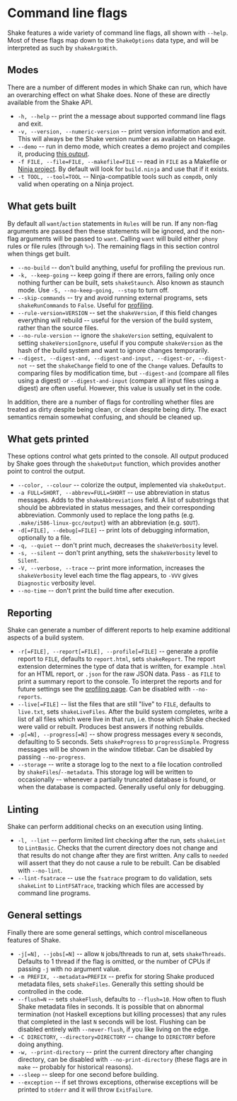 # Command line flags

Shake features a wide variety of command line flags, all shown with `--help`. Most of these flags map down to the `ShakeOptions` data type, and will be interpreted as such by `shakeArgsWith`.

## Modes

There are a number of different modes in which Shake can run, which have an overarching effect on what Shake does. None of these are directly available from the Shake API.

* `-h, --help` -- print the a message about supported command line flags and exit.
* `-v, --version, --numeric-version` -- print version information and exit. This will always be the Shake version number as available on Hackage.
* `--demo` -- run in demo mode, which creates a demo project and compiles it, producing [this output](Demo.md).
* `-f FILE, --file=FILE, --makefile=FILE` -- read in `FILE` as a Makefile or [Ninja project](Ninja.md). By default will look for `build.ninja` and use that if it exists.
* `-t TOOL, --tool=TOOL` -- Ninja-compatible tools such as `compdb`, only valid when operating on a Ninja project.

## What gets built

By default all `want`/`action` statements in `Rules` will be run. If any non-flag arguments are passed then these statements will be ignored, and the non-flag arguments will be passed to `want`. Calling `want` will build either `phony` rules or file rules (through `%>`). The remaining flags in this section control when things get built.

* `--no-build` -- don't build anything, useful for profiling the previous run.
* `-k, --keep-going` -- keep going if there are errors, failing only once nothing further can be built, sets `shakeStaunch`. Also known as staunch mode. Use `-S, --no-keep-going, --stop` to turn off.
* `--skip-commands` -- try and avoid running external programs, sets `shakeRunCommands` to `False`. Useful for [profiling](Profiling.md).
* `--rule-version=VERSION` -- set the `shakeVersion`, if this field changes everything will rebuild -- useful for the version of the build system, rather than the source files.
* `--no-rule-version` -- ignore the `shakeVersion` setting, equivalent to setting `shakeVersionIgnore`, useful if you compute `shakeVersion` as the hash of the build system and want to ignore changes temporarily.
* `--digest, --digest-and, --digest-and-input, --digest-or, --digest-not` -- set the `shakeChange` field to one of the `Change` values. Defaults to comparing files by modification time, but `--digest-and` (compare all files using a digest) or `--digest-and-input` (compare all input files using a digest) are often useful. However, this value is usually set in the code.

In addition, there are a number of flags for controlling whether files are treated as dirty despite being clean, or clean despite being dirty. The exact semantics remain somewhat confusing, and should be cleaned up.

## What gets printed

These options control what gets printed to the console. All output produced by Shake goes through the `shakeOutput` function, which provides another point to control the output.

* `--color, --colour` -- colorize the output, implemented via `shakeOutput`.
* `-a FULL=SHORT, --abbrev=FULL=SHORT` -- use abbreviation in status messages. Adds to the `shakeAbbreviations` field. A list of substrings that should be abbreviated in status messages, and their corresponding abbreviation. Commonly used to replace the long paths (e.g. `.make/i586-linux-gcc/output`) with an abbreviation (e.g. `$OUT`).
* `-d[=FILE], --debug[=FILE]` -- print lots of debugging information, optionally to a file.
* `-q, --quiet` -- don't print much, decreases the `shakeVerbosity` level.
* `-s, --silent` -- don't print anything, sets the `shakeVerbosity` level to `Silent`.
* `-V, --verbose, --trace` -- print more information, increases the `shakeVerbosity` level each time the flag appears, to `-VVV` gives `Diagnostic` verbosity level.
* `--no-time` -- don't print the build time after execution.

## Reporting

Shake can generate a number of different reports to help examine additional aspects of a build system.

* `-r[=FILE], --report[=FILE], --profile[=FILE]` -- generate a profile report to `FILE`, defaults to `report.html`, sets `shakeReport`. The report extension determines the type of data that is written, for example `.html` for an HTML report, or `.json` for the raw JSON data. Pass `-` as `FILE` to print a summary report to the console. To interpret the reports and for future settings see the [profiling page](Profiling.md). Can be disabled with `--no-reports`.
* `--live[=FILE]` -- list the files that are still "live" to `FILE`, defaults to `live.txt`, sets `shakeLiveFiles`. After the build system completes, write a list of all files which were live in that run, i.e. those which Shake checked were valid or rebuilt. Produces best answers if nothing rebuilds.
* `-p[=N], --progress[=N]` -- show progress messages every `N` seconds, defaulting to 5 seconds. Sets `shakeProgress` to `progressSimple`. Progress messages will be shown in the window titlebar. Can be disabled by passing `--no-progress`.
* `--storage` -- write a storage log to the next to a file location controlled by `shakeFiles`/`--metadata`. This storage log will be written to occasionally -- whenever a partially truncated database is found, or when the database is compacted. Generally useful only for debugging.

## Linting

Shake can perform additional checks on an execution using linting.

* `-l, --lint` -- perform limited lint checking after the run, sets `shakeLint` to `LintBasic`. Checks that the current directory does not change and that results do not change after they are first written. Any calls to `needed` will assert that they do not cause a rule to be rebuilt. Can be disabled with `--no-lint`.
* `--lint-fsatrace` -- use the `fsatrace` program to do validation, sets `shakeLint` to `LintFSATrace`, tracking which files are accessed by command line programs.

## General settings

Finally there are some general settings, which control miscellaneous features of Shake.

* `-j[=N], --jobs[=N]` -- allow `N` jobs/threads to run at, sets `shakeThreads`. Defaults to 1 thread if the flag is omitted, or the number of CPUs if passing `-j` with no argument value.
* `-m PREFIX, --metadata=PREFIX` -- prefix for storing Shake produced metadata files, sets `shakeFiles`. Generally this setting should be controlled in the code.
* `--flush=N` -- sets `shakeFlush`, defaults to `--flush=10`. How often to flush Shake metadata files in seconds. It is possible that on abnormal termination (not Haskell exceptions but killing processes) that any rules that completed in the last `N` seconds will be lost. Flushing can be disabled entirely with `--never-flush`, if you like living on the edge.
* `-C DIRECTORY`, `--directory=DIRECTORY` -- change to `DIRECTORY` before doing anything.
* `-w, --print-directory` -- print the current directory after changing directory, can be disabled with `--no-print-directory` (these flags are in `make` -- probably for historical reasons).
* `--sleep` -- sleep for one second before building.
* `--exception` -- if set throws exceptions, otherwise exceptions will be printed to `stderr` and it will throw `ExitFailure`.
